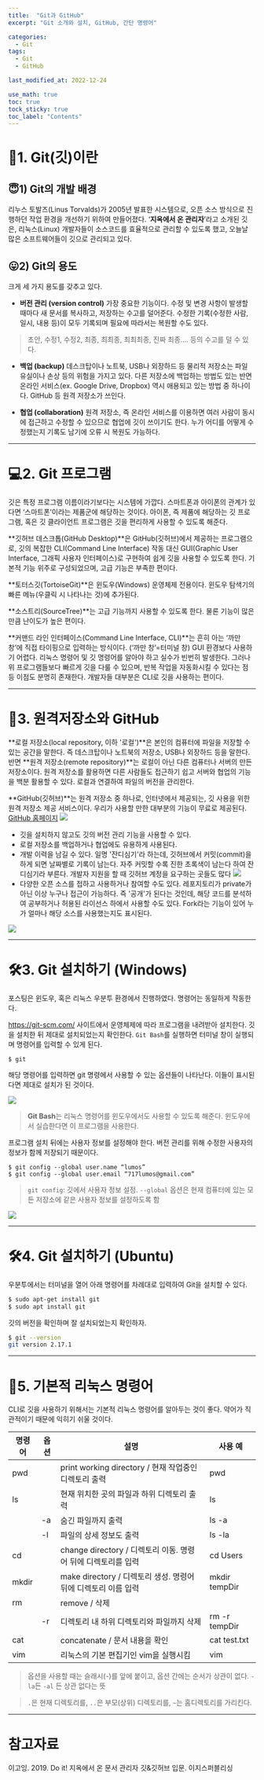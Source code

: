 ```yaml
---
title:  "Git과 GitHub"
excerpt: "Git 소개와 설치, GitHub, 간단 명령어"

categories:
  - Git
tags:
  - Git
  - GitHub

last_modified_at: 2022-12-24

use_math: true
toc: true
tock_sticky: true
toc_label: "Contents"
---
```


# 👀1. Git(깃)이란
## 😇1) Git의 개발 배경
리누스 토발즈(Linus Torvalds)가 2005년 발표한 시스템으로, 오픈 소스 방식으로 진행하던 작업 환경을 개선하기 위하여 만들어졌다. ‘**지옥에서 온 관리자**’라고 소개된 깃은, 리눅스(Linux) 개발자들이 소스코드를 효율적으로 관리할 수 있도록 했고, 오늘날 많은 소프트웨어들이 깃으로 관리되고 있다.

## 😛2) Git의 용도
크게 세 가지 용도를 갖추고 있다.
* **버전 관리 (version control)**
가장 중요한 기능이다. 수정 및 변경 사항이 발생할 때마다 새 문서를 복사하고, 저장하는 수고를 덜어준다. 수정한 기록(수정한 사람, 일시, 내용 등)이 모두 기록되며 필요에 따라서는 복원할 수도 있다.
> 초안, 수정1, 수정2, 최종, 최최종, 최최최종, 진짜 최종…. 등의 수고를 덜 수 있다.

* **백업 (backup)**
데스크탑이나 노트북, USB나 외장하드 등 물리적 저장소는 파일 유실이나 손상 등의 위험을 가지고 있다. 다른 저장소에 백업하는 방법도 있는 반면 온라인 서비스(ex. Google Drive, Dropbox) 역시 애용되고 있는 방법 중 하나이다. GitHub 등 원격 저장소가 쓰인다.

* **협업 (collaboration)**
원격 저장소, 즉 온라인 서비스를 이용하면 여러 사람이 동시에 접근하고 수정할 수 있으므로 협업에 깃이 쓰이기도 한다. 누가 어디를 어떻게 수정했는지 기록도 남기에 오류 시 복원도 가능하다.

- - -

# 💻2. Git 프로그램
깃은 특정 프로그램 이름이라기보다는 시스템에 가깝다. 스마트폰과 아이폰의 관계가 있다면 ‘스마트폰’이라는 제품군에 해당하는 것이다. 아이폰, 즉 제품에 해당하는 깃 프로그램, 혹은 깃 클라이언트 프로그램은 깃을 편리하게 사용할 수 있도록 해준다.

**깃허브 데스크톱(GitHub Desktop)**은 GitHub(깃허브)에서 제공하는 프로그램으로, 깃의 복잡한 CLI(Command Line Interface) 작동 대신 GUI(Graphic User Interface, 그래픽 사용자 인터페이스)로 구현하여 쉽게 깃을 사용할 수 있도록 한다. 기본적 기능 위주로 구성되었으며, 고급 기능은 부족한 편이다.

**토터스깃(TortoiseGit)**은 윈도우(Windows) 운영체제 전용이다. 윈도우 탐색기의 빠른 메뉴(우클릭 시 나타나는 것)에 추가된다.

**소스트리(SourceTree)**는 고급 기능까지 사용할 수 있도록 한다. 물론 기능이 많은 만큼 난이도가 높은 편이다.

**커맨드 라인 인터페이스(Command Line Interface, CLI)**는 흔히 아는 ‘까만 창’에 직접 타이핑으로 입력하는 방식이다. (‘까만 창’=터미널 창) GUI 환경보다 사용하기 어렵다. 리눅스 명령어 및 깃 명령어를 알아야 하고 실수가 빈번히 발생한다. 그러나 위 프로그램들보다 빠르게 깃을 다룰 수 있으며, 반복 작업을 자동화시킬 수 있다는 점 등 이점도 분명히 존재한다. 개발자들 대부분은 CLI로 깃을 사용하는 편이다.

- - -

# 📁3. 원격저장소와 GitHub
**로컬 저장소(local repository, 이하 '로컬')**은 본인의 컴퓨터에 파일을 저장할 수 있는 공간을 말한다. 즉 데스크탑이나 노트북의 저장소, USB나 외장하드 등을 말한다.
반면 **원격 저장소(remote repository)**는 로컬이 아닌 다른 컴퓨터나 서버의 만든 저장소이다. 원격 저장소를 활용하면 다른 사람들도 접근하기 쉽고 서버와 협업의 기능을 백분 활용할 수 있다. 로컬과 연결하여 파일의 버전을 관리한다.

**GitHub(깃허브)**는 원격 저장소 중 하나로, 인터넷에서 제공되는, 깃 사용을 위한 원격 저장소 제공 서비스이다. 우리가 사용할 만한 대부분의 기능이 무료로 제공된다.
[GitHub 홈페이지](https://github.com/)
![](https://images.velog.io/images/717lumos/post/30be4e91-da9e-4be4-b0b3-20395437d12d/1_vtwFq9A_DbHUHqfMC4W21A.png)
* 깃을 설치하지 않고도 깃의 버전 관리 기능을 사용할 수 있다. 
* 로컬 저장소를 백업하거나 협업에도 유용하게 사용된다. 
* 개발 이력을 남길 수 있다. 일명 '잔디심기'라 하는데, 깃허브에서 커밋(commit)을 하게 되면 날짜별로 기록이 남는다. 자주 커밋할 수록 진한 초록색이 남는다 하여 잔디심기라 부른다. 개발자 지원을 할 때 깃허브 계정을 요구하는 곳들도 많다
![](https://images.velog.io/images/717lumos/post/ad608061-8855-4512-9bc0-77b7a9d1eba8/contributions_graph.png)
* 다양한 오픈 소스를 접하고 사용하거나 참여할 수도 있다. 레포지토리가 private가 아닌 이상 누구나 접근이 가능하다. 즉 '공개'가 된다는 것인데, 해당 코드를 분석하여 공부하거나 허용된 라이선스 하에서 사용할 수도 있다. Fork라는 기능이 있어 누가 얼마나 해당 소스를 사용했는지도 표시된다.


![](https://images.velog.io/images/717lumos/post/3358b3a3-2ba8-4ea7-bb67-b955cc99e6d0/20211224_082057.jpg)

- - -

# 🛠3. Git 설치하기 (Windows)
포스팅은 윈도우, 혹은 리눅스 우분투 환경에서 진행하였다. 명령어는 동일하게 작동한다.

https://git-scm.com/ 사이트에서 운영체제에 따라 프로그램을 내려받아 설치한다.
깃을 설치한 뒤 제대로 설치되었는지 확인한다.
`Git Bash`를 실행하면 터미널 창이 실행되며 명령어를 입력할 수 있게 된다.

```
$ git
```

해당 명령어를 입력하면 git 명령에서 사용할 수 있는 옵션들이 나타난다. 이들이 표시된다면 제대로 설치가 된 것이다.

![](https://images.velog.io/images/717lumos/post/7268aeb0-1b88-458c-b9fb-9a9ffe3848ea/20211224_072617.jpg)

> **Git Bash**는 리눅스 명령어를 윈도우에서도 사용할 수 있도록 해준다. 윈도우에서 실습한다면 이 프로그램을 사용한다.

프로그램 설치 뒤에는 사용자 정보를 설정해야 한다. 버전 관리를 위해 수정한 사용자의 정보가 함께 저장되기 때문이다.

```
$ git config --global user.name “lumos”
$ git config --global user.email “717lumos@gmail.com”
```

> `git config`: 깃에서 사용자 정보 설정. `--global` 옵션은 현재 컴퓨터에 있는 모든 저장소에 같은 사용자 정보를 설정하도록 함

![](https://images.velog.io/images/717lumos/post/8750f412-d225-4701-946c-9d0c7441be11/20211224_073503.jpg)

- - -
# 🛠4. Git 설치하기 (Ubuntu)
우분투에서는 터미널을 열어 아래 명령어를 차례대로 입력하여 Git을 설치할 수 있다.
```bash
$ sudo apt-get install git
$ sudo apt install git
```

깃의 버전을 확인하며 잘 설치되었는지 확인하자.
```bash
$ git --version
git version 2.17.1
```
- - -

# 🐧5. 기본적 리눅스 명령어
CLI로 깃을 사용하기 위해서는 기본적 리눅스 명령어를 알아두는 것이 좋다. 약어가 직관적이기 때문에 익히기 쉬울 것이다.

| 명령어 | 옵션 | 설명 | 사용 예 |
|-----|-------|--------------------|--------------------|
| pwd || print working directory / 현재 작업중인 디렉토리 출력 | pwd |
| ls || 현재 위치한 곳의 파일과 하위 디렉토리 출력 | ls |
|| -a | 숨긴 파일까지 출력 | ls -a |
|| -l | 파일의 상세 정보도 출력 | ls -la |
| cd || change directory / 디렉토리 이동. 명령어 뒤에 디렉토리를 입력 | cd Users |
| mkdir || make directory / 디렉토리 생성. 명령어 뒤에 디렉토리 이름 입력 | mkdir tempDir
| rm || remove / 삭제 ||
|| -r | 디렉토리 내 하위 디렉토리와 파일까지 삭제 | rm -r tempDir |
| cat || concatenate / 문서 내용을 확인 | cat test.txt |
| vim || 리눅스의 기본 편집기인 vim을 실행시킴 | vim |

> 옵션을 사용할 때는 슬래시(-)를 앞에 붙이고, 옵션 간에는 순서가 상관이 없다. `-la`든 `-al` 든 상관 없다는 뜻

> `.`은 현재 디렉토리를, `..`은 부모(상위) 디렉토리를, `~`는 홈디렉토리를 가리킨다.

- - -

# 참고자료
이고잉. 2019. Do it! 지옥에서 온 문서 관리자 깃&깃허브 입문. 이지스퍼블리싱